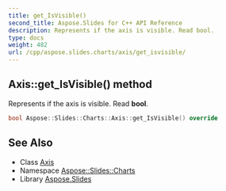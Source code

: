 ```yaml
---
title: get_IsVisible()
second_title: Aspose.Slides for C++ API Reference
description: Represents if the axis is visible. Read bool.
type: docs
weight: 482
url: /cpp/aspose.slides.charts/axis/get_isvisible/
---
```

## Axis::get_IsVisible() method


Represents if the axis is visible. Read **bool**.

```cpp
bool Aspose::Slides::Charts::Axis::get_IsVisible() override
```

## See Also

* Class [Axis](./)
* Namespace [Aspose::Slides::Charts](../)
* Library [Aspose.Slides](../../)